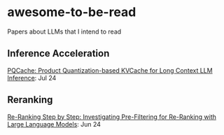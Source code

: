 # awesome-to-be-read
Papers about LLMs that I intend to read

## Inference Acceleration 

[PQCache: Product Quantization-based KVCache for Long Context LLM Inference](https://arxiv.org/abs/2407.12820): Jul 24

## Reranking
[Re-Ranking Step by Step: Investigating Pre-Filtering for Re-Ranking with Large Language Models](https://openreview.net/forum?id=yvqWdJqYN1): Jun 24
